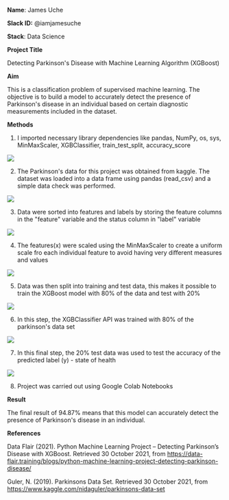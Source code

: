 
**Name**: James Uche

**Slack ID:** @iamjamesuche

**Stack**: Data Science

**Project Title**

Detecting Parkinson's Disease with Machine Learning Algorithm (XGBoost)

**Aim**

This is a classification problem of supervised machine learning. The objective is to build a model to accurately detect the presence of Parkinson's disease in an individual based on certain diagnostic measurements included in the dataset.

**Methods**

1.  I imported necessary library dependencies like pandas, NumPy, os, sys, MinMaxScaler, XGBClassifier, train_test_split, accuracy_score

![](https://lh6.googleusercontent.com/8uFalyM-aIEvZRXFD1-hcRYtGiLD7qh7Q7IuhxXcEVqDKUl3gTdX8alrrZoVwoXRG_KL3gDoyZELZcVVX6X187jy7vaTOSX9LCzPCR3Ol2VeJ0g1NigkWlNY7lisbDmdbuqzZEE)

2.  The Parkinson's data for this project was obtained from kaggle. The dataset was loaded into a data frame using pandas (read_csv) and a simple data check was performed.

![](https://lh4.googleusercontent.com/nsSTbAOyObep_-FomfK8At6RCQSkjTUiEPSJmKoTZ13jsVxdFbYoYkPLvyKB3ydIRn2WUdS3A_gKk9-YmyvrmR4wN36FZZE8lkMfoe0F8Aah6O6KYv-KGY4eVvaS7FjG26KGRGo)

3.  Data were sorted into features and labels by storing the feature columns in the "feature" variable and the status column in "label" variable

![](https://lh4.googleusercontent.com/_msHNVZH4DCRTj9g3UcAvH0iCo7ObD-TMK2pPQjUqUeAq8co_LMeHvnJyq5M1VaOWBppMZsY6ExLRGaRBZdtVDuKqpfvBT2bj6BCBHLn_zYIS577l7bNYt0eWpsBXbHzXiM8mkM)

4.  The features(x) were scaled using the MinMaxScaler to create a uniform scale fro each individual feature to avoid having very different measures and values

![](https://lh3.googleusercontent.com/aN0_v_EU-4CowbUVDY47vVZmMkPvFRoXe1w_9QYeYk_upKVwooyhrXqSz1QCZn4hI_rhJl-Af1-2EZZFbrN6dmbIjj21hK0CGSawkKt_xXWdN-WuZYK3wakkTTBf9MKK9TU_S_g)

5.  Data was then split into training and test data, this makes it possible to train the XGBoost model with 80% of the data and test with 20%

![](https://lh5.googleusercontent.com/gEjACoJgr57Twf5-Ko2LHepA7cYgejRKmuGE0V8YFlNF6m5los3uHLZfGyLqH2yDN94SdEpOm4aUmrCIciPEMHKHJa3NcIy7_23vr0hiSo0toZHPDQL20WlBh08nCL8pXSZN7Y4)

6.  In this step, the XGBClassifier API was trained with 80% of the parkinson's data set 

![](https://lh3.googleusercontent.com/2G0vtdgxeOW91JiTlTxAvvMLa7UmOhciWBTt9Xsd2R6WdRv0El0CAGwwjebAYGKuSGIQgHnaLmppYQz3VBsO9w-gIZ5a7YrkLPOSZNeSQXqVenaLKg0ehTlyzKkRRkYMqPoYGPM)

7.  In this final step, the 20% test data was used to test the accuracy of the predicted label (y) - state of health

![](https://lh3.googleusercontent.com/EpyZvXHV-lE69ZwtvMSIFi4n-_6VOXrDScQRfpt9MSve6HtFiEPAJpg9sFsoAZNdBPyRZ_Br3lJ6UHQiE45enbcMVZZr56i7AIqv-ukCUMck1uiIqjl8t9QBuvv88_Fb4t1f2Cs)

8.  Project was carried out using Google Colab Notebooks

**Result**

The final result of 94.87% means that this model can accurately detect the presence of Parkinson's disease in an individual.

**References**

Data Flair (2021). Python Machine Learning Project – Detecting Parkinson’s Disease with XGBoost. Retrieved 30 October 2021, from <https://data-flair.training/blogs/python-machine-learning-project-detecting-parkinson-disease/>

Guler, N. (2019). Parkinsons Data Set. Retrieved 30 October 2021, from https://www.kaggle.com/nidaguler/parkinsons-data-set
